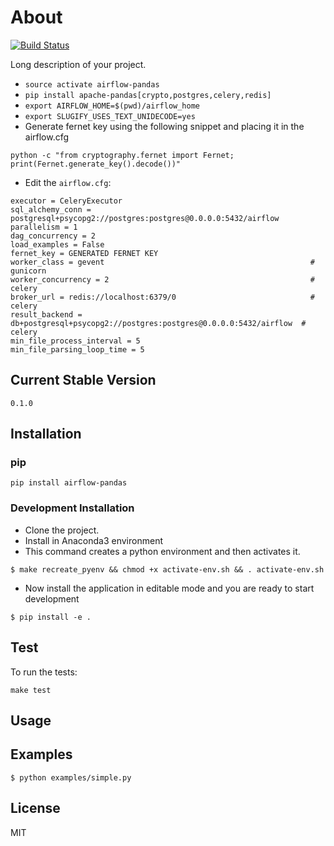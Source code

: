 # About
[![Build Status](https://travis-ci.org/nitred/airflow-pandas.svg?branch=master)](https://travis-ci.org/nitred/airflow-pandas)

Long description of your project.

* `source activate airflow-pandas`
* `pip install apache-pandas[crypto,postgres,celery,redis]`
* `export AIRFLOW_HOME=$(pwd)/airflow_home`
* `export SLUGIFY_USES_TEXT_UNIDECODE=yes`
* Generate fernet key using the following snippet and placing it in the airflow.cfg
```
python -c "from cryptography.fernet import Fernet; print(Fernet.generate_key().decode())"
```
* Edit the `airflow.cfg`:
```
executor = CeleryExecutor
sql_alchemy_conn = postgresql+psycopg2://postgres:postgres@0.0.0.0:5432/airflow
parallelism = 1
dag_concurrency = 2
load_examples = False
fernet_key = GENERATED FERNET KEY
worker_class = gevent                                              # gunicorn
worker_concurrency = 2                                             # celery
broker_url = redis://localhost:6379/0                              # celery
result_backend = db+postgresql+psycopg2://postgres:postgres@0.0.0.0:5432/airflow  # celery
min_file_process_interval = 5
min_file_parsing_loop_time = 5
```


## Current Stable Version
```
0.1.0
```

## Installation
### pip
```
pip install airflow-pandas
```

### Development Installation
* Clone the project.
* Install in Anaconda3 environment
* This command creates a python environment and then activates it.
```
$ make recreate_pyenv && chmod +x activate-env.sh && . activate-env.sh
```
* Now install the application in editable mode and you are ready to start development
```
$ pip install -e .
```

## Test
To run the tests:
```
make test
```

## Usage


## Examples
```
$ python examples/simple.py
```

## License
MIT
